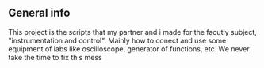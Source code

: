 ## General info
This project is the scripts that my partner and i made for the facutly subject, "instrumentation and control". Mainly how to conect and use some equipment of labs like oscilloscope, generator of functions, etc. We never take the time to fix this mess
